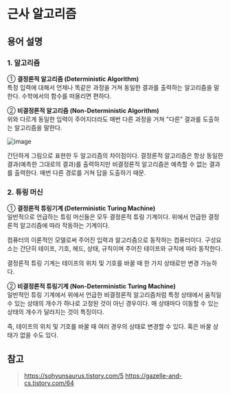 # 근사 알고리즘

## 용어 설명

### 1. 알고리즘

① __결정론적 알고리즘 (Deterministic Algorithm)__  
특정 입력에 대해서 언제나 똑같은 과정을 거쳐 동일한 결과를 출력하는 알고리즘을 말한다. 수학에서의 함수를 떠올리면 편하다.

② __비결정론적 알고리즘 (Non-Deterministic Algorithm)__  
위와 다르게 동일한 입력이 주어지더라도 매번 다른 과정을 거쳐 "다른" 결과를 도출하는 알고리즘을 말한다. 

![image](https://user-images.githubusercontent.com/68508521/163414385-3730d78b-4e92-41c4-ab46-0a80fd68e456.png)  

간단하게 그림으로 표현한 두 알고리즘의 차이점이다. 결정론적 알고리즘은 항상 동일한 결과(예측한 그대로의 결과)를 출력하지만 비결정론적 알고리즘은 예측할 수 없는 결과를 출력한다. 매번 다른 경로를 거쳐 답을 도출하기 때문.



### 2. 튜링 머신

① __결정론적 튜링기계 (Deterministic Turing Machine)__  
일반적으로 언급하는 튜링 머신들은 모두 결정론적 튜링 기계이다. 위에서 언급한 결정론적 알고리즘에 따라 작동하는 기계이다.  

컴퓨터의 이론적인 모델로써 주어진 입력과 알고리즘으로 동작하는 컴퓨터이다. 구성요소는 간단히 테이프, 기호, 헤드, 상태, 규칙이며 주어진 테이프와 규칙에 따라 동작한다. 

결정론적 튜링 기계는 테이프의 위치 및 기호를 바꿀 때 한 가지 상태로만 변경 가능하다.


② __비결정론적 튜링기계 (Non-Deterministic Turing Machine)__  
일반적인 튜링 기계에서 위에서 언급한 비결정론적 알고리즘처럼 특정 상태에서 움직일 수 있는 상태의 개수가 하나로 고정된 것이 아닌 경우이다. 매 상태마다 이동할 수 있는 상태의 개수가 달라지는 것이 특징이다.  

즉, 테이프의 위치 및 기호를 바꿀 때 여러 경우의 상태로 변경할 수 있다. 혹은 바꿀 상태가 없을 수도 있다. 











## 참고

> https://sohyunsaurus.tistory.com/5
> https://gazelle-and-cs.tistory.com/64

